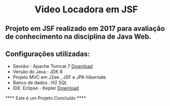 <h1 align="center"> Video Locadora em JSF </h1>

## Projeto em JSF realizado em 2017 para avaliação de conhecimento na disciplina de Java Web. 

## Configurações utilizadas:
   - Sevidor : Apache Tomcat 7 [Download](https://github.com/GabryelBoeira/VideoLocadoraJSF/blob/master/apache-tomcat-7.0.99.zip)
   - Versão do Java : JDK 8
   - Projeto MVC em J2ee , JSF e JPA hibernate
   - Banco de dados : H2 SQL
   - IDE: Eclipse - Kepler [Download](https://www.eclipse.org/downloads/packages/release/kepler/sr2)
   
**** Este é um Projeto Concluido ****
